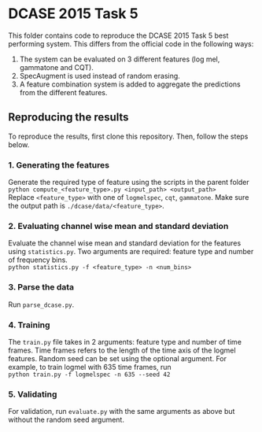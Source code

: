 # DCASE 2015 Task 5
This folder contains code to reproduce the DCASE 2015 Task 5 best performing system. This differs from the official code in the following ways:
1. The system can be evaluated on 3 different features (log mel, gammatone and CQT).
2. SpecAugment is used instead of random erasing.
3. A feature combination system is added to aggregate the predictions from the different features.

## Reproducing the results
To reproduce the results, first clone this repository. Then, follow the steps below. 
### 1. Generating the features
Generate the required type of feature using the scripts in the parent folder <br/>
`python compute_<feature_type>.py <input_path> <output_path>`<br/>
Replace `<feature_type>` with one of `logmelspec`, `cqt`, `gammatone`. Make sure the output path is  `./dcase/data/<feature_type>`.

### 2. Evaluating channel wise mean and standard deviation
Evaluate the channel wise mean and standard deviation for the features using `statistics.py`. Two arguments are required: feature type and number of frequency bins. <br/>
`python statistics.py -f <feature_type> -n <num_bins>` <br/>

### 3. Parse the data
Run `parse_dcase.py`. 

### 4. Training
The `train.py` file takes in 2 arguments: feature type and number of time frames. Time frames refers to the length of the time axis of the logmel features. Random seed can be set using the optional argument. For example, to train logmel with 635 time frames, run <br/>
`python train.py -f logmelspec -n 635 --seed 42` <br/>

### 5. Validating
For validation, run `evaluate.py` with the same arguments as above but without the random seed argument.
